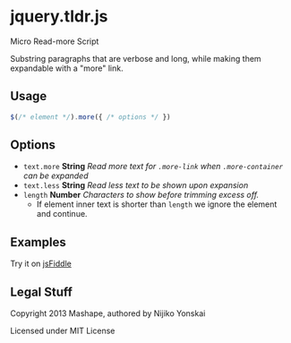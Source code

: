 # jquery.tldr.js

Micro Read-more Script

Substring paragraphs that are verbose and long, while making them expandable with a "more" link.

## Usage

```javascript
$(/* element */).more({ /* options */ })
```

## Options

* `text.more` **String** *Read more text for `.more-link` when `.more-container` can be expanded*
* `text.less` **String** *Read less text to be shown upon expansion*
* `length` **Number** *Characters to show before trimming excess off.*
  * If element inner text is shorter than `length` we ignore the element and continue.

## Examples

Try it on [jsFiddle](http://jsfiddle.net/WTUXa/)


## Legal Stuff

Copyright 2013 Mashape, authored by Nijiko Yonskai

Licensed under MIT License
